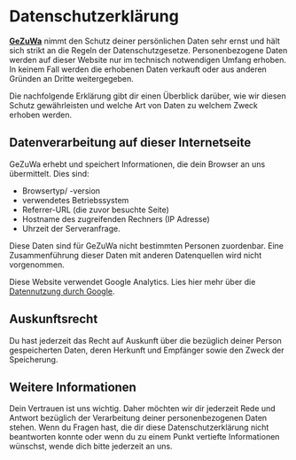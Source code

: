 # Datenschutzerklärung

[**GeZuWa**](/) nimmt den Schutz deiner persönlichen Daten sehr ernst und hält sich strikt an die Regeln der Datenschutzgesetze. Personenbezogene Daten werden auf dieser Website nur im technisch notwendigen Umfang erhoben. In keinem Fall werden die erhobenen Daten verkauft oder aus anderen Gründen an Dritte weitergegeben.

Die nachfolgende Erklärung gibt dir einen Überblick darüber, wie wir diesen Schutz gewährleisten und welche Art von Daten zu welchem Zweck erhoben werden.

## Datenverarbeitung auf dieser Internetseite

GeZuWa erhebt und speichert Informationen, die dein Browser an uns übermittelt. Dies sind:

- Browsertyp/ -version
- verwendetes Betriebssystem
- Referrer-URL (die zuvor besuchte Seite)
- Hostname des zugreifenden Rechners (IP Adresse)
- Uhrzeit der Serveranfrage.

Diese Daten sind für GeZuWa nicht bestimmten Personen zuordenbar. Eine Zusammenführung dieser Daten mit anderen Datenquellen wird nicht vorgenommen.

Diese Website verwendet Google Analytics. Lies hier mehr über die [Datennutzung durch Google](https://www.google.com/intl/de/policies/privacy/partners/).

## Auskunftsrecht

Du hast jederzeit das Recht auf Auskunft über die bezüglich deiner Person gespeicherten Daten, deren Herkunft und Empfänger sowie den Zweck der Speicherung.

## Weitere Informationen

Dein  Vertrauen ist uns wichtig. Daher möchten wir dir jederzeit Rede und Antwort bezüglich der Verarbeitung deiner personenbezogenen Daten stehen. Wenn du Fragen hast, die dir diese Datenschutzerklärung nicht beantworten konnte oder wenn du zu einem Punkt vertiefte Informationen wünschst, wende dich bitte jederzeit an uns.


